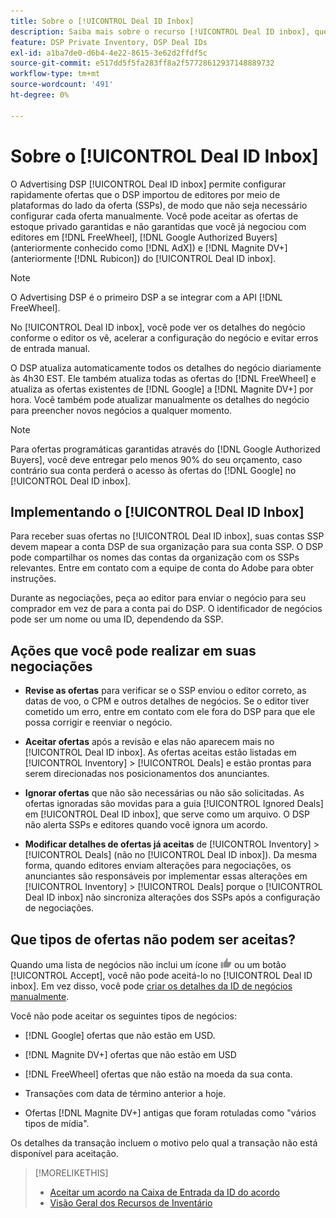 ```yaml
---
title: Sobre o [!UICONTROL Deal ID Inbox]
description: Saiba mais sobre o recurso [!UICONTROL Deal ID inbox], que permite que você aceite ofertas privadas que já negociou com editores no  [!DNL FreeWheel], [!DNL Google Authorized Buyers]  (anteriormente conhecido como [!DNL AdX]), and [!DNL Magnite DV+] (anteriormente [!DNL Rubicon]).
feature: DSP Private Inventory, DSP Deal IDs
exl-id: a1ba7de0-d6b4-4e22-8615-3e62d2ffdf5c
source-git-commit: e517dd5f5fa283ff8a2f57728612937148889732
workflow-type: tm+mt
source-wordcount: '491'
ht-degree: 0%

---
```


# Sobre o [!UICONTROL Deal ID Inbox]

O Advertising DSP [!UICONTROL Deal ID inbox] permite configurar rapidamente ofertas que o DSP importou de editores por meio de plataformas do lado da oferta (SSPs), de modo que não seja necessário configurar cada oferta manualmente. Você pode aceitar as ofertas de estoque privado garantidas e não garantidas que você já negociou com editores em [!DNL FreeWheel], [!DNL Google Authorized Buyers] (anteriormente conhecido como [!DNL AdX]) e [!DNL Magnite DV+] (anteriormente [!DNL Rubicon]) do [!UICONTROL Deal ID inbox].

>[!NOTE]
>
>O Advertising DSP é o primeiro DSP a se integrar com a API [!DNL FreeWheel].

No [!UICONTROL Deal ID inbox], você pode ver os detalhes do negócio conforme o editor os vê, acelerar a configuração do negócio e evitar erros de entrada manual.

<!-- 
Accepting a deal automatically pre-populates a new Deal ID record with details from the publisher, and you need to enter only the publisher [always? or just in some cases?], the media type, who can access the deal, and any attribute labels to apply to the deal so it's easy to find. [Are labels a dimension you can report on?]

For each available deal, you can review the deal details sent directly from the publisher. Some deals are grouped as proposals (packages), and you can see the individual deal details by reviewing the deal.

You can accept any available deal or move an incorrect deal to the Ignored Deals tab. You can also un-ignore deals, which moves them back to the New Deals tab so you can potentially accept them.

For each deal, you can select one publisher and one media type (Desktop Video, Mobile Video, Connected TV, Display, or Audio), and you can share the deal with specific advertisers and with all advertisers for a specific account.
 -->

O DSP atualiza automaticamente todos os detalhes do negócio diariamente às 4h30 EST. Ele também atualiza todas as ofertas do [!DNL FreeWheel] e atualiza as ofertas existentes de [!DNL Google] a [!DNL Magnite DV+] por hora. Você também pode atualizar manualmente os detalhes do negócio para preencher novos negócios a qualquer momento.

<!-- MC: I'm not sure where I got the following. Is this currently true? -->
>[!NOTE]
>
>Para ofertas programáticas garantidas através do [!DNL Google Authorized Buyers], você deve entregar pelo menos 90% do seu orçamento, caso contrário sua conta perderá o acesso às ofertas do [!DNL Google] no [!UICONTROL Deal ID inbox].

## Implementando o [!UICONTROL Deal ID Inbox]

Para receber suas ofertas no [!UICONTROL Deal ID inbox], suas contas SSP devem mapear a conta DSP de sua organização para sua conta SSP. O DSP pode compartilhar os nomes das contas da organização com os SSPs relevantes. Entre em contato com a equipe de conta do Adobe para obter instruções.

Durante as negociações, peça ao editor para enviar o negócio para seu comprador em vez de para a conta pai do DSP. O identificador de negócios pode ser um nome ou uma ID, dependendo da SSP.

## Ações que você pode realizar em suas negociações

* **Revise as ofertas** para verificar se o SSP enviou o editor correto, as datas de voo, o CPM e outros detalhes de negócios. Se o editor tiver cometido um erro, entre em contato com ele fora do DSP para que ele possa corrigir e reenviar o negócio.

* **Aceitar ofertas** após a revisão e elas não aparecem mais no [!UICONTROL Deal ID inbox]. As ofertas aceitas estão listadas em [!UICONTROL Inventory] > [!UICONTROL Deals] e estão prontas para serem direcionadas nos posicionamentos dos anunciantes.

* **Ignorar ofertas** que não são necessárias ou não são solicitadas. As ofertas ignoradas são movidas para a guia [!UICONTROL Ignored Deals] em [!UICONTROL Deal ID inbox], que serve como um arquivo. O DSP não alerta SSPs e editores quando você ignora um acordo.

* **Modificar detalhes de ofertas já aceitas** de [!UICONTROL Inventory] > [!UICONTROL Deals] (não no [!UICONTROL Deal ID inbox]). Da mesma forma, quando editores enviam alterações para negociações, os anunciantes são responsáveis por implementar essas alterações em [!UICONTROL Inventory] > [!UICONTROL Deals] porque o [!UICONTROL Deal ID inbox] não sincroniza alterações dos SSPs após a configuração de negociações.

## Que tipos de ofertas não podem ser aceitas?

Quando uma lista de negócios não inclui um ícone ![Aceitar](/help/dsp/assets/accept.png) ou um botão [!UICONTROL Accept], você não pode aceitá-lo no [!UICONTROL Deal ID inbox]. Em vez disso, você pode [criar os detalhes da ID de negócios manualmente](/help/dsp/inventory/deal-id-create.md).

Você não pode aceitar os seguintes tipos de negócios:

* [!DNL Google] ofertas que não estão em USD.

* [!DNL Magnite DV+] ofertas que não estão em USD

* [!DNL FreeWheel] ofertas que não estão na moeda da sua conta.

* Transações com data de término anterior a hoje.

* Ofertas [!DNL Magnite DV+] antigas que foram rotuladas como &quot;vários tipos de mídia&quot;.

Os detalhes da transação incluem o motivo pelo qual a transação não está disponível para aceitação.

>[!MORELIKETHIS]
>
>* [Aceitar um acordo na Caixa de Entrada da ID do acordo](deal-id-inbox-accept.md)
>* [Visão Geral dos Recursos de Inventário](inventory-overview.md)
